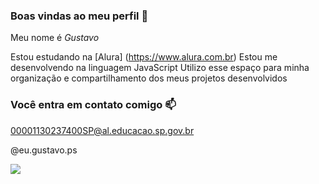 ### Boas vindas ao meu perfil 💚

Meu nome é *Gustavo*

Estou estudando na [Alura] (https://www.alura.com.br)
Estou me desenvolvendo na linguagem JavaScript
Utilizo esse espaço para minha organização e compartilhamento dos meus projetos desenvolvidos

### Você entra em contato comigo 📫

00001130237400SP@al.educacao.sp.gov.br

@eu.gustavo.ps

![](https://media1.tenor.com/m/hSSbqdZwix4AAAAd/gabriel-monteiro.gif)
